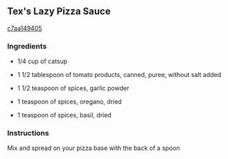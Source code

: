 ## Tex's Lazy Pizza Sauce

[c7aa149405](https://cookpad.com/us/recipes/359454-texs-lazy-pizza-sauce)

### Ingredients

 - 1/4 cup of catsup

 - 1 1/2 tablespoon of tomato products, canned, puree, without salt added

 - 1 1/2 teaspoon of spices, garlic powder

 - 1 teaspoon of spices, oregano, dried

 - 1 teaspoon of spices, basil, dried

### Instructions

Mix and spread on your pizza base with the back of a spoon